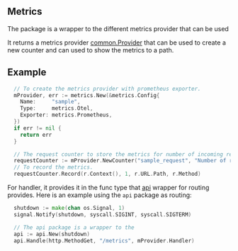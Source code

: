 ## Metrics

The package is a wrapper to the different metrics provider that can be used

It returns a metrics provider [common.Provider](./common/common.go#L9) that can be used to create a new counter and can used to show the metrics to a path.

## Example

```go
  // To create the metrics provider with prometheus exporter.
  mProvider, err := metrics.New(&metrics.Config{
    Name:     "sample",
    Type:     metrics.Otel,
    Exporter: metrics.Prometheus,
  })
  if err != nil {
    return err
  }

  // The request counter to store the metrics for number of incoming requests.
  requestCounter := mProvider.NewCounter("sample_request", "Number of requests", "path", "method")
  // To record the metrics.
  requestCounter.Record(r.Context(), 1, r.URL.Path, r.Method)
```

For handler, it provides it in the func type that [api](../api/) wrapper for routing provides. Here is an example using the `api` package as routing:

```go
  shutdown := make(chan os.Signal, 1)
  signal.Notify(shutdown, syscall.SIGINT, syscall.SIGTERM)

  // The api package is a wrapper to the 
  api := api.New(shutdown)
  api.Handle(http.MethodGet, "/metrics", mProvider.Handler)
```
